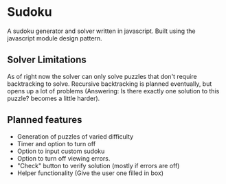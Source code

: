 # Sudoku

A sudoku generator and solver written in javascript. Built using the javascript module design pattern.

## Solver Limitations

As of right now the solver can only solve puzzles that don't require backtracking to solve. Recursive backtracking is planned eventually, but opens up a lot of problems (Answering: Is there exactly one solution to this puzzle? becomes a little harder).

## Planned features

+ Generation of puzzles of varied difficulty
+ Timer and option to turn off
+ Option to input custom sudoku
+ Option to turn off viewing errors.
+ "Check" button to verify solution (mostly if errors are off)
+ Helper functionality (Give the user one filled in box)